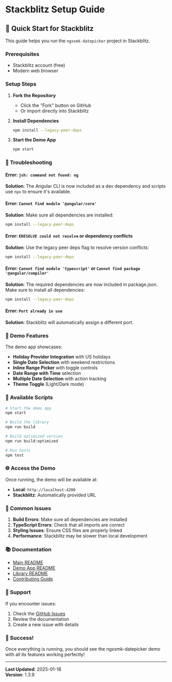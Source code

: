 # Stackblitz Setup Guide

## 🚀 Quick Start for Stackblitz

This guide helps you run the `ngxsmk-datepicker` project in Stackblitz.

### Prerequisites

- Stackblitz account (free)
- Modern web browser

### Setup Steps

1. **Fork the Repository**
   - Click the "Fork" button on GitHub
   - Or import directly into Stackblitz

2. **Install Dependencies**
   ```bash
   npm install --legacy-peer-deps
   ```

3. **Start the Demo App**
   ```bash
   npm start
   ```

### 🔧 Troubleshooting

#### Error: `jsh: command not found: ng`

**Solution**: The Angular CLI is now included as a dev dependency and scripts use `npx` to ensure it's available.

#### Error: `Cannot find module '@angular/core'`

**Solution**: Make sure all dependencies are installed:
```bash
npm install --legacy-peer-deps
```

#### Error: `ERESOLVE could not resolve` or dependency conflicts

**Solution**: Use the legacy peer deps flag to resolve version conflicts:
```bash
npm install --legacy-peer-deps
```

#### Error: `Cannot find module 'typescript'` or `Cannot find package '@angular/compiler'`

**Solution**: The required dependencies are now included in package.json. Make sure to install all dependencies:
```bash
npm install --legacy-peer-deps
```

#### Error: `Port already in use`

**Solution**: Stackblitz will automatically assign a different port.

### 📱 Demo Features

The demo app showcases:

- **Holiday Provider Integration** with US holidays
- **Single Date Selection** with weekend restrictions  
- **Inline Range Picker** with toggle controls
- **Date Range with Time** selection
- **Multiple Date Selection** with action tracking
- **Theme Toggle** (Light/Dark mode)

### 🎯 Available Scripts

```bash
# Start the demo app
npm start

# Build the library
npm run build

# Build optimized version
npm run build:optimized

# Run tests
npm test
```

### 🌐 Access the Demo

Once running, the demo will be available at:
- **Local**: `http://localhost:4200`
- **Stackblitz**: Automatically provided URL

### 🐛 Common Issues

1. **Build Errors**: Make sure all dependencies are installed
2. **TypeScript Errors**: Check that all imports are correct
3. **Styling Issues**: Ensure CSS files are properly linked
4. **Performance**: Stackblitz may be slower than local development

### 📚 Documentation

- [Main README](README.md)
- [Demo App README](projects/demo-app/README.md)
- [Library README](projects/ngxsmk-datepicker/README.md)
- [Contributing Guide](CONTRIBUTING.md)

### 🤝 Support

If you encounter issues:

1. Check the [GitHub Issues](https://github.com/toozuuu/ngxsmk-datepicker/issues)
2. Review the documentation
3. Create a new issue with details

### 🎉 Success!

Once everything is running, you should see the ngxsmk-datepicker demo with all its features working perfectly!

---

**Last Updated**: 2025-01-18  
**Version**: 1.3.9
